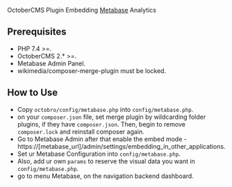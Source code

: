 OctoberCMS Plugin Embedding [Metabase](http://www.metabase.com/) Analytics

## Prerequisites
- PHP 7.4 >=.
- OctoberCMS 2.* >=.
- Metabase Admin Panel.
- wikimedia/composer-merge-plugin must be locked.

## How to Use
- Copy `octobro/config/metabase.php` into `config/metabase.php`.
- on your `composer.json` file, set merge plugin by wildcarding folder plugins, if they have `composer.json`. Then, begin to remove `composer.lock` and reinstall composer again.
- Go to Metabase Admin after that enable the embed mode - https://[metabase_url]/admin/settings/embedding_in_other_applications.
- Set ur Metabase Configuration into `config/metabase.php`.
- Also, add ur own `params` to reserve the visual data you want in `config/metabase.php`.
- go to menu Metabase, on the navigation backend dashboard.
